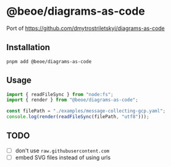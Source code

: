 # @beoe/diagrams-as-code

Port of https://github.com/dmytrostriletskyi/diagrams-as-code

## Installation

```
pnpm add @beoe/diagrams-as-code
```

## Usage

```ts
import { readFileSync } from "node:fs";
import { render } from "@beoe/diagrams-as-code";

const filePath = "./examples/message-collecting-gcp.yaml";
console.log(render(readFileSync(filePath, "utf8")));
```

## TODO

- [ ] don't use `raw.githubusercontent.com`
- [ ] embed SVG files instead of using urls
